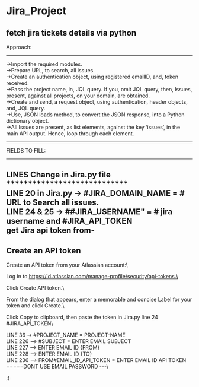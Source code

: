 # Jira_Project
fetch jira tickets details via python
---------------------
Approach:
_____________________
->Import the required modules.\
->Prepare URL, to search, all issues.\
->Create an authentication object, using registered emailID, and, token received.\
->Pass the project name, in, JQL query. If you, omit JQL query, then, Issues, present, against all projects, on your domain, are obtained.\
->Create and send, a request object, using authentication, header objects, and, JQL query.\
->Use, JSON loads method, to convert the JSON response, into a Python dictionary object.\
->All Issues are present, as list elements, against the key ‘issues’, in the main API output. Hence, loop through each element.
______________________________________________________________________________________________________________

FIELDS TO FILL:
__________________
LINES Change in Jira.py file
****************************\
LINE 20 in Jira.py -> #JIRA_DOMAIN_NAME = # URL to Search all issues.\
LINE 24 & 25 -> ##JIRA_USERNAME" = # jira username and #JIRA_API_TOKEN \
get Jira api token from-
-----------------------
Create an API token
-----------------------
Create an API token from your Atlassian account:\

Log in to https://id.atlassian.com/manage-profile/security/api-tokens.\

Click Create API token.\

From the dialog that appears, enter a memorable and concise Label for your token and click Create.\

Click Copy to clipboard, then paste the token in Jira.py line 24 #JIRA_API_TOKEN\


LINE 36 -> #PROJECT_NAME = PROJECT-NAME \
LINE  226 --> #SUBJECT = ENTER EMAIL SUBJECT\
LINE 227 --> ENTER EMAIL ID {FROM}\
LINE 228 --> ENTER EMAIL ID {TO}\
LINE 236 --> FROM#EMAIL_ID_API_TOKEN = ENTER EMAIL ID API TOKEN \
=====DONT USE EMAIL PASSWORD ---\

;)

